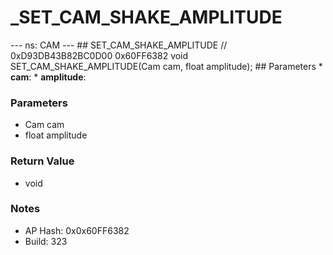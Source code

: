 # _SET_CAM_SHAKE_AMPLITUDE

--- ns: CAM --- ## SET_CAM_SHAKE_AMPLITUDE  // 0xD93DB43B82BC0D00 0x60FF6382 void SET_CAM_SHAKE_AMPLITUDE(Cam cam, float amplitude);   ## Parameters * **cam**: * **amplitude**:

### Parameters
* Cam cam
* float amplitude

### Return Value
* void

### Notes
* AP Hash: 0x0x60FF6382
* Build: 323

